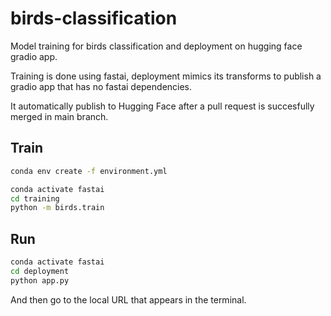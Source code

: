 # birds-classification

Model training for birds classification and deployment on hugging face gradio app.

Training is done using fastai, deployment mimics its transforms to publish a gradio app that has no fastai dependencies.

It automatically publish to Hugging Face after a pull request is succesfully merged in main branch.

## Train

```bash
conda env create -f environment.yml
```

```bash
conda activate fastai
cd training
python -m birds.train
```

## Run

```bash
conda activate fastai
cd deployment
python app.py
```

And then go to the local URL that appears in the terminal.
